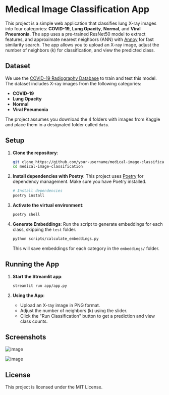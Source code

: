 # Medical Image Classification App

This project is a simple web application that classifies lung X-ray images into four categories: **COVID-19**, **Lung Opacity**, **Normal**, and **Viral Pneumonia**. The app uses a pre-trained ResNet50 model to extract features, and approximate nearest neighbors (ANN) with [Annoy](https://github.com/spotify/annoy) for fast similarity search. The app allows you to upload an X-ray image, adjust the number of neighbors (k) for classification, and view the predicted class.

## Dataset

We use the [COVID-19 Radiography Database](https://www.kaggle.com/datasets/tawsifurrahman/covid19-radiography-database) to train and test this model. The dataset includes X-ray images from the following categories:

- **COVID-19**
- **Lung Opacity**
- **Normal**
- **Viral Pneumonia**

The project assumes you download the 4 folders with images from Kaggle and place them in a designated folder called `data`.

## Setup

1. **Clone the repository**:
    ```bash
    git clone https://github.com/your-username/medical-image-classification.git
    cd medical-image-classification
    ```

2. **Install dependencies with Poetry**:
    This project uses [Poetry](https://python-poetry.org/) for dependency management. Make sure you have Poetry installed.

    ```bash
    # Install dependencies
    poetry install
    ```

3. **Activate the virtual environment**:
    ```bash
    poetry shell
    ```

4. **Generate Embeddings**:
    Run the script to generate embeddings for each class, skipping the `test` folder.

    ```bash
    python scripts/calculate_embeddings.py
    ```

    This will save embeddings for each category in the `embeddings/` folder.

## Running the App

1. **Start the Streamlit app**:
    ```bash
    streamlit run app/app.py
    ```

2. **Using the App**:
    - Upload an X-ray image in PNG format.
    - Adjust the number of neighbors (k) using the slider.
    - Click the "Run Classification" button to get a prediction and view class counts.

## Screenshots

![image](https://github.com/user-attachments/assets/025ad31b-aa05-4078-a3d2-c35409fe685f)

![image](https://github.com/user-attachments/assets/dbc1b0e4-deb9-47b5-bcb3-5bf18606be0a)


## License

This project is licensed under the MIT License.
